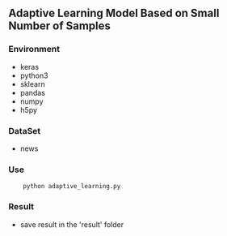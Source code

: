 ## Adaptive Learning Model Based on Small Number of Samples

### Environment
- keras
- python3
- sklearn
- pandas
- numpy
- h5py


### DataSet

- news

### Use

```
    python adaptive_learning.py
```

### Result

- save result in the 'result' folder

